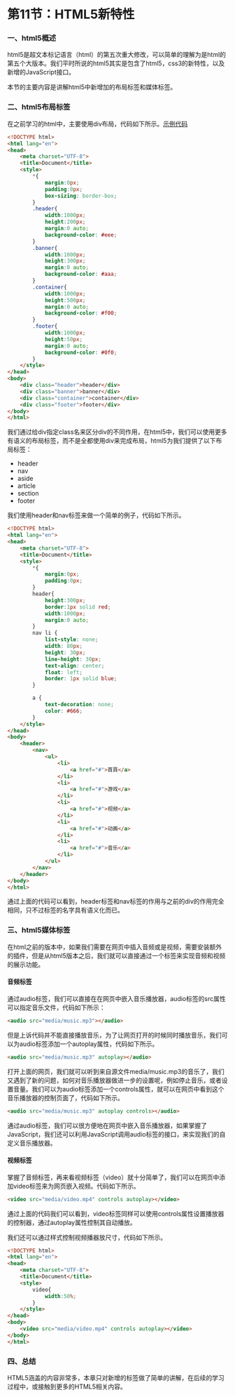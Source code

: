 # 第11节：HTML5新特性

### 一、html5概述

html5是超文本标记语言（html）的第五次重大修改，可以简单的理解为是html的第五个大版本。我们平时所说的html5其实是包含了html5，css3的新特性，以及新增的JavaScript接口。

本节的主要内容是讲解html5中新增加的布局标签和媒体标签。

### 二、html5布局标签

在之前学习的html中，主要使用div布局，代码如下所示。[示例代码](https://github.com/xiaozhoulee/xiaozhou-examples/tree/master/01-网页重构/第11节：HTML5新特性/demo01.html)

``` html
<!DOCTYPE html>
<html lang="en">
<head>
    <meta charset="UTF-8">
    <title>Document</title>
    <style>
        *{
            margin:0px;
            padding:0px;
            box-sizing: border-box;
        }
        .header{
            width:1000px;
            height:200px;
            margin:0 auto;
            background-color: #eee;
        }
        .banner{
            width:1000px;
            height:300px;
            margin:0 auto;
            background-color: #aaa;
        }
        .container{
            width:1000px;
            height:500px;
            margin:0 auto;
            background-color: #f00;
        }
        .footer{
            width:1000px;
            height:50px;
            margin:0 auto;
            background-color: #0f0;
        }
    </style>
</head>
<body>
    <div class="header">header</div>
    <div class="banner">banner</div>
    <div class="container">container</div>
    <div class="footer">footer</div>
</body>
</html>
```

我们通过给div指定class名来区分div的不同作用，在html5中，我们可以使用更多有语义的布局标签，而不是全都使用div来完成布局，html5为我们提供了以下布局标签：

* header
* nav
* aside
* article
* section
* footer

我们使用header和nav标签来做一个简单的例子，代码如下所示。

``` html
<!DOCTYPE html>
<html lang="en">
<head>
    <meta charset="UTF-8">
    <title>Document</title>
    <style>
        *{
            margin:0px;
            padding:0px;
        }
        header{
            height:300px;
            border:1px solid red;
            width:1000px;
            margin:0 auto;
        }
        nav li {
            list-style: none;
            width: 80px;
            height: 30px;
            line-height: 30px;
            text-align: center;
            float: left;
            border: 1px solid blue;
        }

        a {
            text-decoration: none;
            color: #666;
        }
    </style>
</head>
<body>
    <header>
        <nav>
            <ul>
                <li>
                    <a href="#">首頁</a>
                </li>
                <li>
                    <a href="#">游戏</a>
                </li>
                <li>
                    <a href="#">视频</a>
                </li>
                <li>
                    <a href="#">动画</a>
                </li>
                <li>
                    <a href="#">音乐</a>
                </li>
            </ul>
        </nav>
    </header>
</body>
</html>
```

通过上面的代码可以看到，header标签和nav标签的作用与之前的div的作用完全相同，只不过标签的名字具有语义化而已。

### 三、html5媒体标签

在html之前的版本中，如果我们需要在网页中插入音频或是视频，需要安装额外的插件，但是从html5版本之后，我们就可以直接通过一个标签来实现音频和视频的展示功能。

#### 音频标签

通过audio标签，我们可以直接在在网页中嵌入音乐播放器，audio标签的src属性可以指定音乐文件，代码如下所示：

``` html
<audio src="media/music.mp3"></audio>
```

但是上诉代码并不能直接播放音乐，为了让网页打开的时候同时播放音乐，我们可以为audio标签添加一个autoplay属性，代码如下所示。

``` html
<audio src="media/music.mp3" autoplay></audio>
```

打开上面的网页，我们就可以听到来自源文件media/music.mp3的音乐了，我们又遇到了新的问题，如何对音乐播放器做进一步的设置呢，例如停止音乐，或者设置音量。我们可以为audio标签添加一个controls属性，就可以在网页中看到这个音乐播放器的控制页面了，代码如下所示。

``` html
<audio src="media/music.mp3" autoplay controls></audio>
```

通过audio标签，我们可以很方便地在网页中嵌入音乐播放器，如果掌握了JavaScript，我们还可以利用JavaScript调用audio标签的接口，来实现我们的自定义音乐播放器。

#### 视频标签

掌握了音频标签，再来看视频标签（video）就十分简单了，我们可以在网页中添加video标签来为网页嵌入视频。代码如下所示。

``` html
<video src="media/video.mp4" controls autoplay></video>
```

通过上面的代码我们可以看到，video标签同样可以使用controls属性设置播放器的控制器，通过autoplay属性控制其自动播放。

我们还可以通过样式控制视频播器放尺寸，代码如下所示。

``` html
<!DOCTYPE html>
<html lang="en">
<head>
    <meta charset="UTF-8">
    <title>Document</title>
    <style>
        video{
            width:50%;
        }
    </style>
</head>
<body>
    <video src="media/video.mp4" controls autoplay></video>
</body>
</html>
```

### 四、总结

HTML5涵盖的内容非常多，本章只对新增的标签做了简单的讲解，在后续的学习过程中，或接触到更多的HTML5相关内容。

